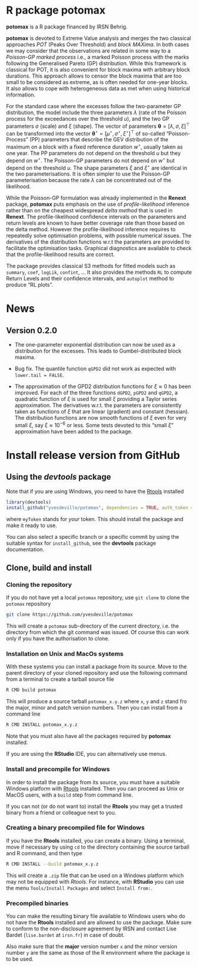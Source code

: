 
<!-- README.md is generated from README.Rmd. Please edit that file -->

# R package potomax

**potomax** is a R package financed by IRSN Behrig.

**potomax** is devoted to Extreme Value analysis and merges the two
classical approaches *POT* (Peaks Over Threshold) and *block MAXima*. In
both cases we may consider that the observations are related in some way
to a *Poisson-GP marked process* i.e., a marked Poisson process with the
marks following the Generalised Pareto (GP) distribution. While this
framework is classical for POT, it is also convenient for block maxima
with arbitrary block durations. This approach allows to censor the block
maxima that are too small to be considered as extreme, as is often
needed for one-year blocks. It also allows to cope with heterogeneous
data as met when using historical information.

For the standard case where the excesses follow the two-parameter GP
distribution, the model include the three parameters *λ* (rate of the
Poisson process for the exceedances over the threshold *u*), and the two
GP parameters *σ* (scale) and *ξ* (shape). The vector of parameters
**θ** = \[*λ*, *σ*, *ξ*\]<sup>⊤</sup> can be transformed into the vector
**θ**<sup>⋆</sup> = \[*μ*<sup>⋆</sup>, *σ*<sup>⋆</sup>, *ξ*<sup>⋆</sup>\]<sup>⊤</sup>
of so-called “Poisson-Process” (PP) parameters that describe the GEV
distribution of the maximum on a block with a fixed reference duration
*w*<sup>⋆</sup>, usually taken as one year. The PP parameters do not
depend on the threshold *u* but they depend on *w*<sup>⋆</sup>. The
Poisson-GP parameters do not depend on *w*<sup>⋆</sup> but depend on the
threshold *u*. The shape parameters *ξ* and *ξ*<sup>⋆</sup> are
identical in the two parameterisations. It is often simpler to use the
Poisson-GP parameterisation because the rate *λ* can be concentrated out
of the likelihood.

While the Poisson-GP formulation was already implemented in the
**Renext** package, **potomax** puts emphasis on the use of
*profile-likelihood* inference rather than on the cheapest widespread
*delta method* that is used in **Renext**. The profile-likelihood
confidence intervals on the parameters and return levels are known to
have better coverage rate than those based on the delta method. However
the profile-likelihood inference requires to repeatedly solve
optimisation problems, with possible numerical issues. The derivatives
of the distribution functions w.r.t the parameters are provided to
facilitate the optimisation tasks. Graphical diagnostics are available
to check that the profile-likelihood results are correct.

The package provides classical S3 methods for fitted models such as
`summary`, `coef`, `logLik`, `confint`, … It also provides the methods
`RL` to compute Return Levels and their confidence intervals, and
`autoplot` method to produce “RL plots”.

# News

## Version 0.2.0

-   The one-parameter exponential distribution can now be used as a
    distribution for the excesses. This leads to Gumbel-distributed
    block maxima.

-   Bug fix. The quantile function `qGPD2` did not work as expected with
    `lower.tail = FALSE`.

-   The approximation of the GPD2 distribution functions for *ξ* ≈ 0 has
    been improved. For each of the three functions `dGPD2`, `pGPD2` and
    `qGPD2`, a quadratic function of *ξ* is used for small *ξ* providing
    a Taylor series approximation. The derivatives w.r.t. the parameters
    are consistently taken as functions of *ξ* that are linear
    (gradient) and constant (hessian). The distribution functions are
    now smooth functions of *ξ* even for very small *ξ*, say
    *ξ* ≈ 10<sup>−6</sup> or less. Some tests devoted to this “small
    *ξ*” approximation have been added to the package.

# Install release version from GitHub

## Using the *devtools* package

Note that if you are using Windows, you need to have the
[Rtools](https://cran.r-project.org/bin/windows/Rtools) installed

``` r
library(devtools)
install_github("yvesdeville/potomax", dependencies = TRUE, auth_token = myToken)
```

where `myToken` stands for *your* token. This should install the package
and make it ready to use.

You can also select a specific branch or a specific commit by using the
suitable syntax for `install_github`, see the **devtools** package
documentation.

## Clone, build and install

### Cloning the repository

If you do not have yet a local `potomax` repository, use `git clone` to
clone the `potomax` repository

``` bash
git clone https://github.com/yvesdeville/potomax
```

This will create a `potomax` sub-directory of the current directory,
i.e. the directory from which the git command was issued. Of course this
can work only if you have the authorisation to clone.

### Installation on Unix and MacOs systems

With these systems you can install a package from its source. Move to
the parent directory of your cloned repository and use the following
command from a terminal to create a tarball source file

``` bash
R CMD build potomax
```

This will produce a source tarball `potomax_x.y.z` where `x`, `y` and
`z` stand fro the major, minor and patch version numbers. Then you can
install from a command line

``` bash
R CMD INSTALL potomax_x.y.z
```

Note that you must also have all the packages required by **potomax**
installed.

If you are using the **RStudio** IDE, you can alternatively use menus.

### Install and precompile for Windows

In order to install the package from its source, you must have a
suitable Windows platform with
[Rtools](https://cran.r-project.org/bin/windows/Rtools) installed. Then
you can proceed as Unix or MacOS users, with a `build` step from command
line.

If you can not (or do not want to) install the **Rtools** you may get a
trusted binary from a friend or colleague next to you.

### Creating a binary precompiled file for Windows

If you have the **Rtools** installed, you can create a binary. Using a
terminal, move if necessary by using `cd` to the directory containing
the source tarball and R command, and then type

``` bash
R CMD INSTALL --build potomax_x.y.z
```

This will create a `.zip` file that can be used on a Windows platform
which may not be equipped with *Rtools*. For instance, with **RStudio**
you can use the menu `Tools/Install Packages` and select
`Install from:`.

### Precompiled binaries

You can make the resulting binary file available to Windows users who do
not have the **Rtools** installed and are allowed to use the package.
Make sure to conform to the non-disclosure agreement by IRSN and contact
Lise Bardet (`lise.bardet` at `irsn.fr`) in case of doubt.

Also make sure that the **major** version number `x` and the minor
version number `y` are the same as those of the R environment where the
package is to be used.
